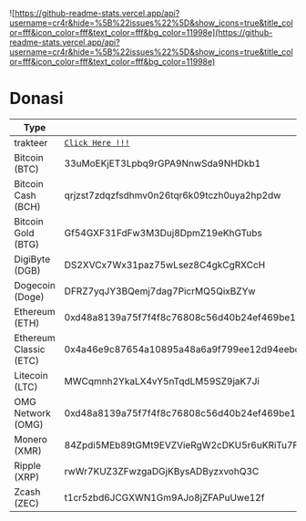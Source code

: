 ![https://github-readme-stats.vercel.app/api?username=cr4r&hide=%5B%22issues%22%5D&show_icons=true&title_color=fff&icon_color=fff&text_color=fff&bg_color=11998e](https://github-readme-stats.vercel.app/api?username=cr4r&hide=%5B%22issues%22%5D&show_icons=true&title_color=fff&icon_color=fff&text_color=fff&bg_color=11998e)

# Donasi
| Type                          | To |
| --------------------------------- | ----------- |
| trakteer                 | [`Click Here !!!`](https://trakteer.id/cr4r)
| Bitcoin          (BTC)   | 33uMoEKjET3Lpbq9rGPA9NnwSda9NHDkb1
| Bitcoin Cash     (BCH)   | qrjzst7zdqzfsdhmv0n26tqr6k09tczh0uya2hp2dw
| Bitcoin Gold     (BTG)   | Gf54GXF31FdFw3M3Duj8DpmZ19eKhGTubs
| DigiByte         (DGB)   | DS2XVCx7Wx31paz75wLsez8C4gkCgRXCcH
| Dogecoin         (Doge)  | DFRZ7yqJY3BQemj7dag7PicrMQ5QixBZYw
| Ethereum         (ETH)   | 0xd48a8139a75f7f4f8c76808c56d40b24ef469be1
| Ethereum Classic (ETC)   | 0x4a46e9c87654a10895a48a6a9f799ee12d94eebd
| Litecoin         (LTC)   | MWCqmnh2YkaLX4vY5nTqdLM59SZ9jaK7Ji
| OMG Network      (OMG)   | 0xd48a8139a75f7f4f8c76808c56d40b24ef469be1
| Monero           (XMR)   | 84Zpdi5MEb89tGMt9EVZVieRgW2cDKU5r6uKRiTu7F6QdK3TxKWzkW7J3rX6DqEcjMipVEzzxmJTkFmk2GabwARL9erh6P7
| Ripple           (XRP)   | rwWr7KUZ3ZFwzgaDGjKBysADByzxvohQ3C
| Zcash            (ZEC)   | t1cr5zbd6JCGXWN1Gm9AJo8jZFAPuUwe12f
